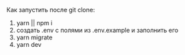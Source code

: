 Как запустить после git clone:
1. yarn || npm i
2. создать .env с полями из .env.example и заполнить его
3. yarn migrate
4. yarn dev